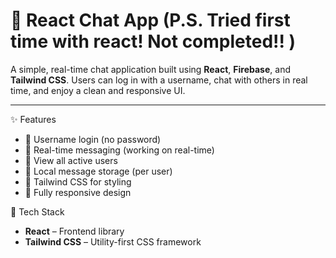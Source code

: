 # 💬 React Chat App (P.S. Tried first time with react! Not completed!! )

A simple, real-time chat application built using **React**, **Firebase**, and **Tailwind CSS**. Users can log in with a username, chat with others in real time, and enjoy a clean and responsive UI.

---
✨ Features

- 🔑 Username login (no password)
- 📡 Real-time messaging (working on real-time)
- 👥 View all active users
- 💾 Local message storage (per user)
- 🎨 Tailwind CSS for styling
- 📱 Fully responsive design


🧰 Tech Stack

- **React** – Frontend library  
 - **Tailwind CSS** – Utility-first CSS framework


